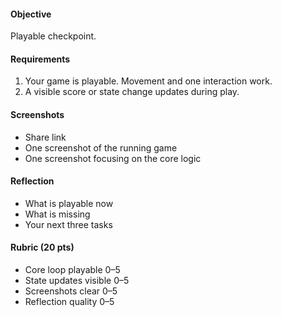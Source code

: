 #### Objective

Playable checkpoint.

#### Requirements

1. Your game is playable. Movement and one interaction work.
2. A visible score or state change updates during play.

#### Screenshots

- Share link
- One screenshot of the running game
- One screenshot focusing on the core logic

#### Reflection

- What is playable now
- What is missing
- Your next three tasks

#### Rubric (20 pts)

- Core loop playable 0–5
- State updates visible 0–5
- Screenshots clear 0–5
- Reflection quality 0–5
